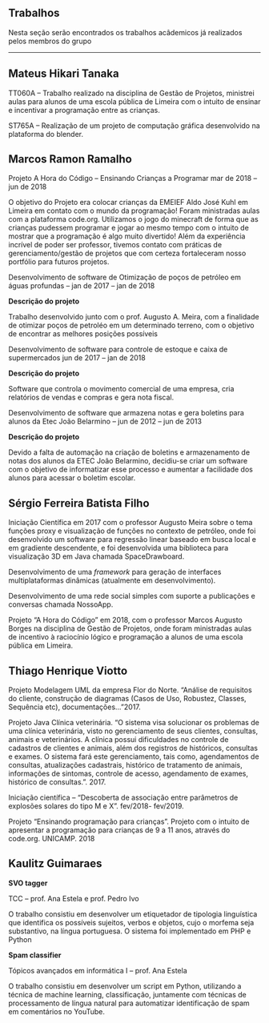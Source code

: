 ## Trabalhos

Nesta seção serão encontrados os trabalhos acâdemicos já realizados pelos membros do grupo


-----------------------------------------------------------------------------------------------------

Mateus Hikari Tanaka
--------------------

TT060A – Trabalho realizado na disciplina de Gestão de Projetos, ministrei aulas para alunos de uma escola pública de Limeira com o intuito de ensinar e incentivar a programação entre as crianças.

ST765A – Realização de um projeto de computação gráfica desenvolvido na plataforma do blender.

Marcos Ramon Ramalho
--------------------

Projeto A Hora do Código – Ensinando Crianças a Programar mar de 2018 – jun de 2018

O objetivo do Projeto era colocar crianças da EMEIEF Aldo José Kuhl em Limeira em contato com o mundo da programação! Foram ministradas aulas com a plataforma code.org. Utilizamos o jogo do minecraft de forma que as crianças pudessem programar e jogar ao mesmo tempo com o intuito de mostrar que a programação é algo muito divertido! Além da experiência incrível de poder ser professor, tivemos contato com práticas de gerenciamento/gestão de projetos que com certeza fortaleceram nosso portfólio para futuros projetos.


Desenvolvimento de software de Otimização de poços de petróleo em águas profundas – jan de 2017 – jan de 2018

**Descrição do projeto**

Trabalho desenvolvido junto com o prof. Augusto A. Meira, com a finalidade de otimizar poços de petroléo em um determinado terreno, com o objetivo de encontrar as melhores posições possíveis


Desenvolvimento de software para controle de estoque e caixa de supermercados jun de 2017 – jan de 2018

**Descrição do projeto**

Software que controla o movimento comercial de uma empresa, cria relatórios de vendas e compras e gera nota fiscal.


Desenvolvimento de software que armazena notas e gera boletins para alunos da Etec João Belarmino – jun de 2012 – jun de 2013

**Descrição do projeto**

Devido a falta de automação na criação de boletins e armazenamento de notas dos alunos da ETEC João Belarmino, decidiu-se criar um software com o objetivo de informatizar esse processo e aumentar a facilidade dos alunos para acessar o boletim escolar.


Sérgio Ferreira Batista Filho
-----------------------------

Iniciação Científica em 2017 com o professor Augusto Meira sobre o tema funções proxy e visualização de funções no contexto de petróleo, onde foi desenvolvido um software para regressão linear baseado em busca local e em gradiente descendente, e foi desenvolvida uma biblioteca para visualização 3D em Java chamada SpaceDrawboard.

Desenvolvimento de uma *framework* para geração de interfaces multiplataformas dinâmicas (atualmente em desenvolvimento).

Desenvolvimento de uma rede social simples com suporte a publicações e conversas chamada NossoApp.

Projeto “A Hora do Código” em 2018, com o professor Marcos Augusto Borges na disciplina de Gestão de Projetos, onde foram ministradas aulas de incentivo à raciocínio lógico e programação a alunos de uma escola pública em Limeira.


Thiago Henrique Viotto
----------------------

Projeto Modelagem UML da empresa Flor do Norte. “Análise de requisitos do cliente, construção de diagramas (Casos de Uso, Robustez, Classes, Sequência etc), documentações...”2017.

Projeto Java Clínica veterinária. “O sistema visa solucionar os problemas de uma clínica veterinária, visto no gerenciamento de seus clientes, consultas, animais e veterinários. A clínica possui dificuldades no controle de cadastros de clientes e animais, além dos registros de históricos, consultas e exames. O sistema fará este gerenciamento, tais como, agendamentos de consultas, atualizações cadastrais, histórico de tratamento de animais, informações de sintomas, controle de acesso, agendamento de exames, histórico de consultas.”. 2017.

Iniciação científica – “Descoberta de associação entre parâmetros de explosões solares do tipo M e X”. fev/2018- fev/2019.

Projeto “Ensinando programação para crianças”. Projeto com o intuito de apresentar a programação para crianças de 9 a 11 anos, através do code.org. UNICAMP. 2018


Kaulitz Guimaraes
-----------------

**SVO tagger**

TCC – prof. Ana Estela e prof. Pedro Ivo

O trabalho consistiu em desenvolver um etiquetador de tipologia linguística que identifica os possíveis sujeitos, verbos e objetos, cujo o morfema seja substantivo, na língua portuguesa. O sistema foi implementado em PHP e Python

**Spam classifier**

Tópicos avançados em informática I – prof. Ana Estela

O trabalho consistiu em desenvolver um script em Python, utilizando a técnica de machine learning, classificação, juntamente com técnicas de processamento de língua natural para automatizar identificação de spam em comentários no YouTube.




